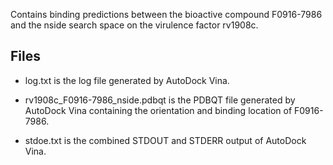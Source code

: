 Contains binding predictions between the bioactive compound F0916-7986 and the nside search space on the virulence factor rv1908c.

## Files

- log.txt is the log file generated by AutoDock Vina.

- rv1908c_F0916-7986_nside.pdbqt is the PDBQT file generated by AutoDock Vina containing the orientation and binding location of F0916-7986.

- stdoe.txt is the combined STDOUT and STDERR output of AutoDock Vina.

